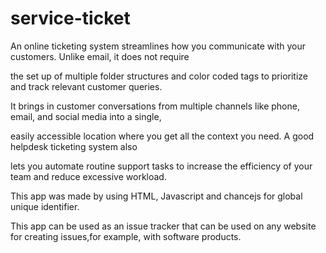 # service-ticket

An online ticketing system streamlines how you communicate with your customers. Unlike email, it does not require

the set up of multiple folder structures and color coded tags to prioritize and track relevant customer queries. 

It brings in customer conversations from multiple channels like phone, email, and social media into a single, 

easily accessible location where you get all the context you need. A good helpdesk ticketing system also 

lets you automate routine support tasks to increase the efficiency of your team and reduce excessive workload.


This app was made by using HTML, Javascript and chancejs for global unique identifier.

This app can be used as an issue tracker that can be used on any website for creating issues,for example, with software products.
